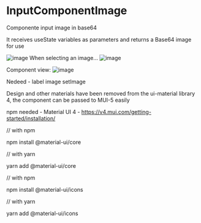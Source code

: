 # InputComponentImage
Componente input image in base64

It receives useState variables as parameters and returns a Base64 image for use

![image](https://user-images.githubusercontent.com/67884987/223151459-bd32f12d-d56c-4d4e-8175-7b9c0039da67.png)
When selecting an image...
![image](https://user-images.githubusercontent.com/67884987/223152019-2abbc11a-bcf0-4ac9-b962-8f9ed18bf46e.png)

Component view: 
![image](https://user-images.githubusercontent.com/67884987/223153700-5efe5b67-94ef-465f-9968-65bb7d4d80a1.png)

Nedeed -
label
image
setImage

Design and other materials have been removed from the ui-material library 4, the component can be passed to MUI-5 easily

npm needed - Material UI 4 - https://v4.mui.com/getting-started/installation/

// with npm

npm install @material-ui/core

// with yarn

yarn add @material-ui/core

// with npm

npm install @material-ui/icons

// with yarn

yarn add @material-ui/icons
